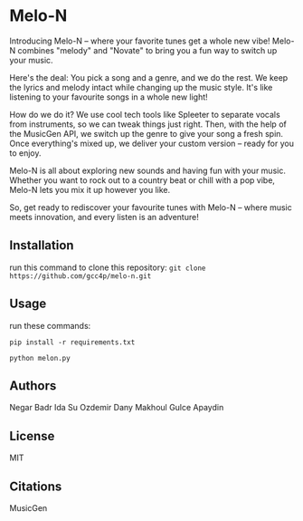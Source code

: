# Melo-N

Introducing Melo-N – where your favorite tunes get a whole new vibe! Melo-N combines "melody" and "Novate" to bring you a fun way to switch up your music.

Here's the deal: You pick a song and a genre, and we do the rest. We keep the lyrics and melody intact while changing up the music style. It's like listening to your favourite songs in a whole new light!

How do we do it? We use cool tech tools like Spleeter to separate vocals from instruments, so we can tweak things just right. Then, with the help of the MusicGen API, we switch up the genre to give your song a fresh spin. Once everything's mixed up, we deliver your custom version – ready for you to enjoy.

Melo-N is all about exploring new sounds and having fun with your music. Whether you want to rock out to a country beat or chill with a pop vibe, Melo-N lets you mix it up however you like.

So, get ready to rediscover your favourite tunes with Melo-N – where music meets innovation, and every listen is an adventure!

## Installation

run this command to clone this repository:
``
git clone https://github.com/gcc4p/melo-n.git
``
## Usage

run these commands:
```
pip install -r requirements.txt

python melon.py
```

## Authors

Negar Badr
Ida Su Ozdemir
Dany Makhoul
Gulce Apaydin

## License

MIT

## Citations

MusicGen

